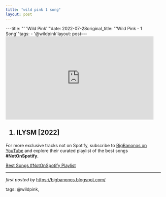 ```yaml
---
title: "wild pink 1 song"
layout: post
---
```

---title: "' 'Wild Pink''"date: 2022-07-28original_title: "'Wild Pink - 1 Song'"tags:  - '@wildpink'layout: post---<iframe frameborder="0" height="270" src="https://youtube.com/embed/mhLAkqqpl3E" width="480"></iframe><h2><ol><li>ILYSM [2022]</li></ol></h2><!--Subscribe and Playlist Links--><div>    <p>For more exclusive tracks not on Spotify, subscribe to <a href="https://www.youtube.com/@BigBanonos" target="_blank">BigBanonos on YouTube</a> and explore their curated playlist of the best songs <strong>#NotOnSpotify</strong>.</p>    <p><a href="https://www.youtube.com/playlist?list=PLtuNtuTatqI0kFahUCbtbfenC_ET5O_tr" target="_blank">Best Songs #NotOnSpotify Playlist<br /></a></p></div><hr /><p><em>first posted by</em> <a href="https://bigbanonos.blogspot.com/" rel="noopener" target="_new">https://bigbanonos.blogspot.com/</a></p><p>tags: @wildpink,</p>